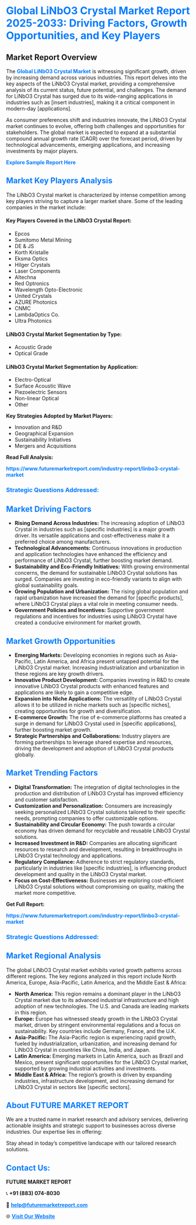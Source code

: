 <h1 style="color: #007BFF;">Global LiNbO3 Crystal Market Report 2025-2033: Driving Factors, Growth Opportunities, and Key Players</h1>

<section id="overview">
<h2>Market Report Overview</h2>
<p>The <a href="https://www.futuremarketreport.com/industry-report/linbo3-crystal-market" style="color: #007BFF; text-decoration: none;"><strong>Global LiNbO3 Crystal Market</strong></a> is witnessing significant growth, driven by increasing demand across various industries. This report delves into the key aspects of the LiNbO3 Crystal market, providing a comprehensive analysis of its current status, future potential, and challenges. The demand for LiNbO3 Crystal has surged due to its wide-ranging applications in industries such as [insert industries], making it a critical component in modern-day [applications].</p>
<p>As consumer preferences shift and industries innovate, the LiNbO3 Crystal market continues to evolve, offering both challenges and opportunities for stakeholders. The global market is expected to expand at a substantial compound annual growth rate (CAGR) over the forecast period, driven by technological advancements, emerging applications, and increasing investments by major players.</p>
</section>

<section id="overview">
<p><a href="https://www.futuremarketreport.com/request-sample/reportId=89600" style="color: #007BFF; text-decoration: none;"><strong>Explore Sample Report Here</strong></a></p>
</section>

<section id="key-players">
<h2 style="color: #007BFF;">Market Key Players Analysis</h2>
<p>The LiNbO3 Crystal market is characterized by intense competition among key players striving to capture a larger market share. Some of the leading companies in the market include:</p>
<h4>Key Players Covered in the LiNbO3 Crystal Report:</h4>
<ul><li>Epcos</li><li>Sumitomo Metal Mining</li><li>DE &amp; JS</li><li>Korth Kristalle</li><li>Eksma Optics</li><li>Hilger Crystals</li><li>Laser Components</li><li>Altechna</li><li>Red Optronics</li><li>Wavelength Opto-Electronic</li><li>United Crystals</li><li>AZURE Photonics</li><li>CNMC</li><li>LambdaOptics Co.</li><li>Ultra Photonics</li></ul>
<h4>LiNbO3 Crystal Market Segmentation by Type:</h4>
<ul><li>Acoustic Grade</li><li>Optical Grade</li></ul>

<h4>LiNbO3 Crystal Market Segmentation by Application:</h4>
<ul><li>Electro-Optical</li><li>Surface Acoustic Wave</li><li>Piezoelectric Sensors</li><li>Non-linear Optical</li><li>Other</li></ul>
<p><strong>Key Strategies Adopted by Market Players:</strong></p>
<ul>
<li>Innovation and R&D</li>
<li>Geographical Expansion</li>
<li>Sustainability Initiatives</li>
<li>Mergers and Acquisitions</li>
</ul>
</section>

<section>
<p><strong>Read Full Analysis: </strong></p><a href="https://www.futuremarketreport.com/industry-report/linbo3-crystal-market" style="color: #007BFF; text-decoration: none;"><strong>https://www.futuremarketreport.com/industry-report/linbo3-crystal-market</strong></a>
<h3 style="color: #007BFF;">Strategic Questions Addressed:</h3>
</section>

<section id="driving-factors">
<h2 style="color: #007BFF;">Market Driving Factors</h2>
<ul>
<li><strong>Rising Demand Across Industries:</strong> The increasing adoption of LiNbO3 Crystal in industries such as [specific industries] is a major growth driver. Its versatile applications and cost-effectiveness make it a preferred choice among manufacturers.</li>
<li><strong>Technological Advancements:</strong> Continuous innovations in production and application technologies have enhanced the efficiency and performance of LiNbO3 Crystal, further boosting market demand.</li>
<li><strong>Sustainability and Eco-Friendly Initiatives:</strong> With growing environmental concerns, the demand for sustainable LiNbO3 Crystal solutions has surged. Companies are investing in eco-friendly variants to align with global sustainability goals.</li>
<li><strong>Growing Population and Urbanization:</strong> The rising global population and rapid urbanization have increased the demand for [specific products], where LiNbO3 Crystal plays a vital role in meeting consumer needs.</li>
<li><strong>Government Policies and Incentives:</strong> Supportive government regulations and incentives for industries using LiNbO3 Crystal have created a conducive environment for market growth.</li>
</ul>
</section>

<section id="growth-opportunities">
<h2 style="color: #007BFF;">Market Growth Opportunities</h2>
<ul>
<li><strong>Emerging Markets:</strong> Developing economies in regions such as Asia-Pacific, Latin America, and Africa present untapped potential for the LiNbO3 Crystal market. Increasing industrialization and urbanization in these regions are key growth drivers.</li>
<li><strong>Innovative Product Development:</strong> Companies investing in R&D to create innovative LiNbO3 Crystal products with enhanced features and applications are likely to gain a competitive edge.</li>
<li><strong>Expansion into Niche Applications:</strong> The versatility of LiNbO3 Crystal allows it to be utilized in niche markets such as [specific niches], creating opportunities for growth and diversification.</li>
<li><strong>E-commerce Growth:</strong> The rise of e-commerce platforms has created a surge in demand for LiNbO3 Crystal used in [specific applications], further boosting market growth.</li>
<li><strong>Strategic Partnerships and Collaborations:</strong> Industry players are forming partnerships to leverage shared expertise and resources, driving the development and adoption of LiNbO3 Crystal products globally.</li>
</ul>
</section>

<section id="trending-factors">
<h2 style="color: #007BFF;">Market Trending Factors</h2>
<ul>
<li><strong>Digital Transformation:</strong> The integration of digital technologies in the production and distribution of LiNbO3 Crystal has improved efficiency and customer satisfaction.</li>
<li><strong>Customization and Personalization:</strong> Consumers are increasingly seeking personalized LiNbO3 Crystal solutions tailored to their specific needs, prompting companies to offer customizable options.</li>
<li><strong>Sustainability and Circular Economy:</strong> The push towards a circular economy has driven demand for recyclable and reusable LiNbO3 Crystal solutions.</li>
<li><strong>Increased Investment in R&D:</strong> Companies are allocating significant resources to research and development, resulting in breakthroughs in LiNbO3 Crystal technology and applications.</li>
<li><strong>Regulatory Compliance:</strong> Adherence to strict regulatory standards, particularly in industries like [specific industries], is influencing product development and quality in the LiNbO3 Crystal market.</li>
<li><strong>Focus on Cost-Effectiveness:</strong> Businesses are exploring cost-efficient LiNbO3 Crystal solutions without compromising on quality, making the market more competitive.</li>
</ul>
</section>

<section>
<p><strong>Get Full Report: </strong></p><a href="https://www.futuremarketreport.com/industry-report/linbo3-crystal-market" style="color: #007BFF; text-decoration: none;"><strong>https://www.futuremarketreport.com/industry-report/linbo3-crystal-market</strong></a>
<h3 style="color: #007BFF;">Strategic Questions Addressed:</h3>
</section>


<section id="regional-analysis">
<h2 style="color: #007BFF;">Market Regional Analysis</h2>
<p>The global LiNbO3 Crystal market exhibits varied growth patterns across different regions. The key regions analyzed in this report include North America, Europe, Asia-Pacific, Latin America, and the Middle East & Africa:</p>
<ul>
<li><strong>North America:</strong> This region remains a dominant player in the LiNbO3 Crystal market due to its advanced industrial infrastructure and high adoption of new technologies. The U.S. and Canada are leading markets in this region.</li>
<li><strong>Europe:</strong> Europe has witnessed steady growth in the LiNbO3 Crystal market, driven by stringent environmental regulations and a focus on sustainability. Key countries include Germany, France, and the U.K.</li>
<li><strong>Asia-Pacific:</strong> The Asia-Pacific region is experiencing rapid growth, fueled by industrialization, urbanization, and increasing demand for LiNbO3 Crystal in countries like China, India, and Japan.</li>
<li><strong>Latin America:</strong> Emerging markets in Latin America, such as Brazil and Mexico, present significant opportunities for the LiNbO3 Crystal market, supported by growing industrial activities and investments.</li>
<li><strong>Middle East & Africa:</strong> The region’s growth is driven by expanding industries, infrastructure development, and increasing demand for LiNbO3 Crystal in sectors like [specific sectors].</li>
</ul>
</section>

<footer>
<h2 style="color: #007BFF;">About FUTURE MARKET REPORT</h2>
<p>We are a trusted name in market research and advisory services, delivering actionable insights and strategic support to businesses across diverse industries. Our expertise lies in offering:</p>

<p>Stay ahead in today’s competitive landscape with our tailored research solutions.</p>

<h2 style="color: #007BFF;">Contact Us:</h2>
<p><strong>FUTURE MARKET REPORT</strong></p>
<p>📞 <strong>+91 (883) 074-8030</strong></p>
<p>📧 <strong><a href="mailto:help@futuremarketreport.com" style="color: #007BFF;">help@futuremarketreport.com</a></strong></p>
<p>🌐 <strong><a href="https://www.futuremarketreport.com/" style="color: #007BFF;">Visit Our Website</a></strong></p>
</footer>